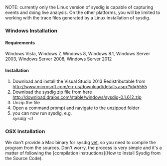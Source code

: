 NOTE: currently only the Linux version of sysdig is capable of capturing events and doing live analysis. On the other platforms, you will be limited to working with the trace files generated by a Linux installation of sysdig.

### Windows Installation

#### Requirements

Windows Vista, Windows 7, Windows 8, Windows 8.1, Windows Server 2003, Windows Server 2008, Windows Server 2012

#### Installation

1. Download and install the Visual Studio 2013 Redistributable from http://www.microsoft.com/en-us/download/details.aspx?id=5555  
2. Download the sysdig zip file from here http://download.draios.com/stable/windows/sysdig-0.1.612.zip  
3. Unzip the file  
4. Open a command prompt and navigate to the unzipped folder  
5. you can now run sysdig, e.g.  
_sysdig -cl_
 

### OSX Installation

We don't provide a Mac binary for sysdig [yet](https://github.com/draios/sysdig/issues/16), so you need to compile the program from the sources. Don't worry, the process is very simple and it's a matter of following the 
[compilation instructions](How to Install Sysdig from the Source Code).